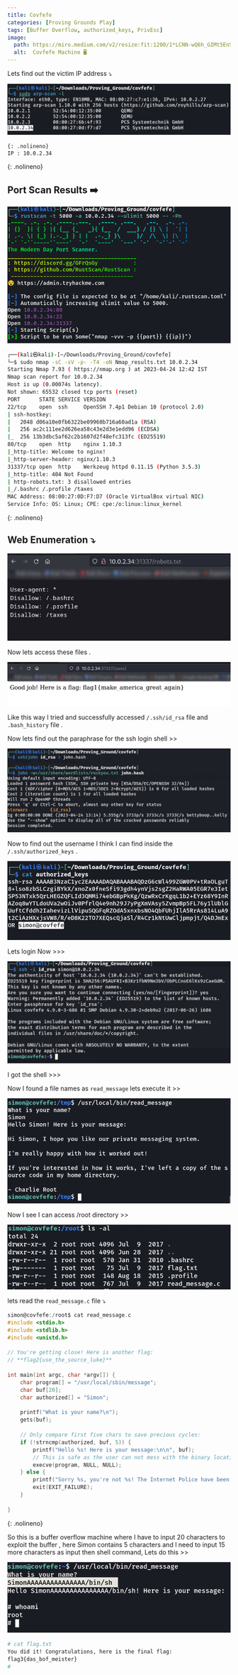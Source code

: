 ```yaml
---
title: Covfefe
categories: [Proving Grounds Play]
tags: [Buffer Overflow, authorized_keys, PrivEsc]
image:
  path: https://miro.medium.com/v2/resize:fit:1200/1*LCNN-wQ6h_GIMt5EnSkhPA.png
  alt:  Covfefe Machine 🖥️
---
```


Lets find out the victim IP address ⤵️

![Untitled](/Vulnhub-Files/img/Covfefe/Untitled.png)

```
{: .nolineno}
IP : 10.0.2.34
```
{: .nolineno}

## Port Scan Results ➡️

![Untitled](/Vulnhub-Files/img/Covfefe/Untitled%201.png)

```bash
┌──(kali㉿kali)-[~/Downloads/Proving_Ground/covfefe]
└─$ sudo nmap -sC -sV -p- -T4 -oN Nmap_results.txt 10.0.2.34
Starting Nmap 7.93 ( https://nmap.org ) at 2023-04-24 12:42 IST
Nmap scan report for 10.0.2.34
Host is up (0.00074s latency).
Not shown: 65532 closed tcp ports (reset)
PORT      STATE SERVICE VERSION
22/tcp    open  ssh     OpenSSH 7.4p1 Debian 10 (protocol 2.0)
| ssh-hostkey: 
|   2048 d06a10e0fb6322be09960b716a60ad1a (RSA)
|   256 ac2c111ee2d626ea58c43e2d3e1edd96 (ECDSA)
|_  256 13b3dbc5af62c2b1607d2f48efc313fc (ED25519)
80/tcp    open  http    nginx 1.10.3
|_http-title: Welcome to nginx!
|_http-server-header: nginx/1.10.3
31337/tcp open  http    Werkzeug httpd 0.11.15 (Python 3.5.3)
|_http-title: 404 Not Found
| http-robots.txt: 3 disallowed entries 
|_/.bashrc /.profile /taxes
MAC Address: 08:00:27:0D:F7:D7 (Oracle VirtualBox virtual NIC)
Service Info: OS: Linux; CPE: cpe:/o:linux:linux_kernel
```
{: .nolineno}

## Web Enumeration ⤵️

![Untitled](/Vulnhub-Files/img/Covfefe/Untitled%202.png)

Now lets access these files .

![Untitled](/Vulnhub-Files/img/Covfefe/Untitled%203.png)

Like this way I tried and successfully accessed `/.ssh/id_rsa` file and `.bash_history` file .

Now lets find out the paraphrase for the ssh login shell >>

![Untitled](/Vulnhub-Files/img/Covfefe/Untitled%204.png)

Now to find out the username I think I can find inside the `/.ssh/authorized_keys` .

![Untitled](/Vulnhub-Files/img/Covfefe/Untitled%205.png)

Lets login Now >>>

![Untitled](/Vulnhub-Files/img/Covfefe/Untitled%206.png)

I got the shell >>>

Now I found a file names as `read_message` lets execute it >>

![Untitled](/Vulnhub-Files/img/Covfefe/Untitled%207.png)

Now I see I can access /root directory >>

![Untitled](/Vulnhub-Files/img/Covfefe/Untitled%208.png)

lets read the `read_message.c` file ⤵️

```c
simon@covfefe:/root$ cat read_message.c 
#include <stdio.h>
#include <stdlib.h>
#include <unistd.h>

// You're getting close! Here is another flag:
// **flag2{use_the_source_luke}**

int main(int argc, char *argv[]) {
    char program[] = "/usr/local/sbin/message";
    char buf[20];
    char authorized[] = "Simon";

    printf("What is your name?\n");
    gets(buf);

    // Only compare first five chars to save precious cycles:
    if (!strncmp(authorized, buf, 5)) {
        printf("Hello %s! Here is your message:\n\n", buf);
        // This is safe as the user can not mess with the binary location:
        execve(program, NULL, NULL);
    } else {
        printf("Sorry %s, you're not %s! The Internet Police have been informed of this violation.\n", buf, authorized);
        exit(EXIT_FAILURE);
    }

}
```
{: .nolineno}

So this is a buffer overflow machine where I have to input 20 characters to exploit the buffer , here Simon contains 5 characters and I need to input 15 more characters as input  then shell command, Lets do this >>

![Untitled](/Vulnhub-Files/img/Covfefe/Untitled%209.png)

```bash
# cat flag.txt
You did it! Congratulations, here is the final flag:
flag3{das_bof_meister}
#
```